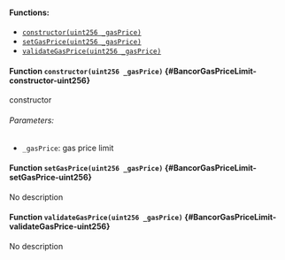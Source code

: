 

#### Functions:
- [`constructor(uint256 _gasPrice)`](#BancorGasPriceLimit-constructor-uint256)
- [`setGasPrice(uint256 _gasPrice)`](#BancorGasPriceLimit-setGasPrice-uint256)
- [`validateGasPrice(uint256 _gasPrice)`](#BancorGasPriceLimit-validateGasPrice-uint256)


#### Function `constructor(uint256 _gasPrice)` {#BancorGasPriceLimit-constructor-uint256}
constructor

###### Parameters:
- `_gasPrice`:    gas price limit
#### Function `setGasPrice(uint256 _gasPrice)` {#BancorGasPriceLimit-setGasPrice-uint256}
No description
#### Function `validateGasPrice(uint256 _gasPrice)` {#BancorGasPriceLimit-validateGasPrice-uint256}
No description

